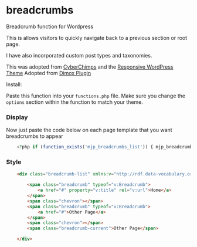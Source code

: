 # breadcrumbs

Breadcrumb function for Wordpress

This is allows visitors to quickly navigate back to a previous section or root page.

I have also incorporated custom post types and taxonomies.

This was adopted from <a href="https://github.com/cyberchimps">CyberChimps</a> and the <a href="https://github.com/cyberchimps/responsive">Responsive WordPress Theme</a>
Adopted from <a href="http://dimox.net/wordpress-breadcrumbs-without-a-plugin/">Dimox Plugin</a>

Install:

Paste this function into your `functions.php` file. Make sure you change the `options` section within the function to match your theme.

### Display
Now just paste the code below on each page template that you want breadcrumbs to appear

``` php
	<?php if (function_exists('mjp_breadcrumbs_list')) { mjp_breadcrumbs_list(); } ?>
```

### Style
``` html
	<div class="breadcrumb-list" xmlns:v="http://rdf.data-vocabulary.org/#">

	    <span class="breadcrumb" typeof="v:Breadcrumb">
	        <a href="#" property="v:title" rel="v:url">Home</a>
	    </span>
	    <span class="chevron"></span>
	    <span class="breadcrumb" typeof="v:Breadcrumb">
	        <a href="#">Other Page</a>
	    </span>
	    <span class="chevron"></span>
	    <span class="breadcrumb-current">Other Page</span>

	</div>
```

